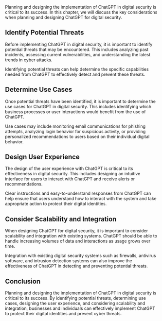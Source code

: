 

Planning and designing the implementation of ChatGPT in digital security is critical to its success. In this chapter, we will discuss the key considerations when planning and designing ChatGPT for digital security.

Identify Potential Threats
--------------------------

Before implementing ChatGPT in digital security, it is important to identify potential threats that may be encountered. This includes analyzing past incidents, assessing current vulnerabilities, and understanding the latest trends in cyber attacks.

Identifying potential threats can help determine the specific capabilities needed from ChatGPT to effectively detect and prevent these threats.

Determine Use Cases
-------------------

Once potential threats have been identified, it is important to determine the use cases for ChatGPT in digital security. This includes identifying which business processes or user interactions would benefit from the use of ChatGPT.

Use cases may include monitoring email communications for phishing attempts, analyzing login behavior for suspicious activity, or providing personalized recommendations to users based on their individual digital behavior.

Design User Experience
----------------------

The design of the user experience with ChatGPT is critical to its effectiveness in digital security. This includes designing an intuitive interface for users to interact with ChatGPT and receive alerts or recommendations.

Clear instructions and easy-to-understand responses from ChatGPT can help ensure that users understand how to interact with the system and take appropriate action to protect their digital identities.

Consider Scalability and Integration
------------------------------------

When designing ChatGPT for digital security, it is important to consider scalability and integration with existing systems. ChatGPT should be able to handle increasing volumes of data and interactions as usage grows over time.

Integration with existing digital security systems such as firewalls, antivirus software, and intrusion detection systems can also improve the effectiveness of ChatGPT in detecting and preventing potential threats.

Conclusion
----------

Planning and designing the implementation of ChatGPT in digital security is critical to its success. By identifying potential threats, determining use cases, designing the user experience, and considering scalability and integration, businesses and individuals can effectively implement ChatGPT to protect their digital identities and prevent cyber threats.
